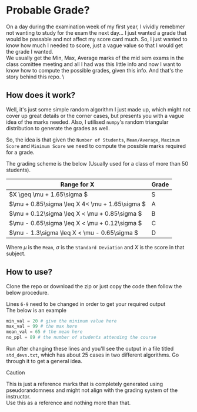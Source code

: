 # Probable Grade?

On a day during the examination week of my first year, I vividly remebmer not wanting to study for the exam the next day... I just wanted a grade that would be passable and not affect my score card much. So, I just wanted to know how much I needed to score, just a vague value so that I would get the grade I wanted. \
We usually get the Min, Max, Average marks of the mid sem exams in the class comittee meeting and all I had was this little info and now I want to know how to compute the possible grades, given this info.
And that's the story behind this repo. \

## How does it work?
Well, it's just some simple random algorithm I just made up, which might not cover up great details or the corner cases, but presents you with a vague idea of the marks needed. Also, I utilised `numpy`'s random triangular distribution to generate the grades as well.

So, the idea is that given the `Number of Students`, `Mean/Average`, `Maximum Score` and `Minimum Score` we need to compute the possible marks required for a grade.

The grading scheme is the below (Usually used for a class of more than 50 students).

| **Range for X**                       | **Grade** |
|---------------------------------------|-----------|
| $X \geq \mu + 1.65\sigma $         | S         |
| $\mu + 0.85\sigma \leq X 4< \mu + 1.65\sigma $ | A         |
| $\mu + 0.12\sigma \leq X < \mu + 0.85\sigma $ | B         |
| $\mu - 0.65\sigma \leq X < \mu + 0.12\sigma $ | C         |
| $\mu - 1.3\sigma \leq X < \mu - 0.65\sigma $  | D         |

Where $\mu$ is the `Mean`, $\sigma$ is the `Standard Deviation` and $X$ is the score in that subject.

## How to use?

Clone the repo or download the zip or just copy the code then follow the below procedure.

Lines `6-9` need to be changed in order to get your required output \
The below is an example
```python
min_val = 20 # give the minimum value here
max_val = 99 # the max here
mean_val = 65 # the mean here
no_ppl = 89 # the number of students attending the course
```
Run after changing these lines and you'll see the output in a file titled `std_devs.txt`, which has about 25 cases in two different algorithms.
Go through it to get a general idea.



> [!CAUTION]
> This is just a reference marks that is completely generated using pseudorandomness and might not align with the grading system of the instructor. \
> Use this as a reference and nothing more than that. 
